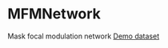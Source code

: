 # MFMNetwork
Mask focal modulation network
[Demo dataset](https://www.kaggle.com/datasets/pkdarabi/brain-tumor-image-dataset-semantic-segmentation/data)

